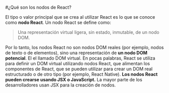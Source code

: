 #¿Qué son los nodos de React?

El tipo o valor principal que se crea al utilizar React es lo que se conoce como **nodo React**. Un nodo React se define como:

> Una representación virtual ligera, sin estado, inmutable, de un nodo DOM.

Por lo tanto, los nodos React no son nodos DOM reales (por ejemplo, nodos de texto o de elementos), sino una representación de **un nodo DOM potencial**. El el llamado DOM virtual. En pocas palabras, React se utiliza para definir un DOM virtual utilizando nodos React, que alimentan los componentes de React, que se pueden utilizar para crear un DOM real estructurado o de otro tipo (por ejemplo, React Native). **Los nodos React pueden crearse usando JSX o JavaScript.** La mayor parte de los desarrolladores usan JSX para la creación de nodos.

#
